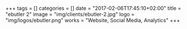 +++
tags = []
categories = []
date = "2017-02-06T17:45:10+02:00"
title = "ebutler 2"
image = "img/clients/ebutler-2.jpg"
logo = "img/logos/ebutler.png"
works = "Website, Social Media, Analytics"
+++

